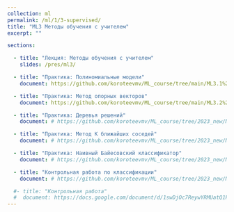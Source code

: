 ```yaml
---
collection: ml
permalink: /ml/1/3-supervised/
title: "ML3 Методы обучения с учителем"
excerpt: ""

sections:

  - title: "Лекция: Методы обучения с учителем"
    slides: /pres/ml3/

  - title: "Практика: Полиномиальные модели" 
    document: https://github.com/koroteevmv/ML_course/tree/main/ML3.1%20polynomial%20features

  - title: "Практика: Метод опорных векторов" 
    document: https://github.com/koroteevmv/ML_course/tree/main/ML3.2%20svm

  - title: "Практика: Деревья решений" 
    document: # https://github.com/koroteevmv/ML_course/tree/2023_new/ML3.1%20classification

  - title: "Практика: Метод К ближайших соседей" 
    document: # https://github.com/koroteevmv/ML_course/tree/2023_new/ML3.1%20classification

  - title: "Практика: Наивный Байесовский классификатор" 
    document: # https://github.com/koroteevmv/ML_course/tree/2023_new/ML3.1%20classification

  - title: "Контрольная работа по классификации" 
    document: # https://github.com/koroteevmv/ML_course/tree/2023_new/ML3.1%20classification

  #- title: "Контрольная работа" 
  #  document: https://docs.google.com/document/d/1swDjOc7ReywYRMUatQ1P5_e8TBNfTsiTDLS1_f7EvNA/edit?usp=sharing
---
```


